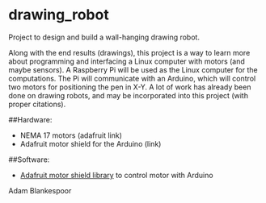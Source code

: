 # drawing_robot

Project to design and build a wall-hanging drawing robot.

Along with the end results (drawings), this project is a way to learn more about programming and interfacing a Linux computer with motors (and maybe sensors).  A Raspberry Pi will be used as the Linux computer for the computations.   The Pi will communicate with an Arduino, which will control two motors for positioning the pen in X-Y.  A lot of work has already been done on drawing robots, and may be incorporated into this project (with proper citations).

##Hardware:
* NEMA 17 motors (adafruit link)
* Adafruit motor shield for the Arduino (link)

##Software:
* [Adafruit motor shield library](https://github.com/adafruit/Adafruit_Motor_Shield_V2_Library) to control motor with Arduino



Adam Blankespoor

